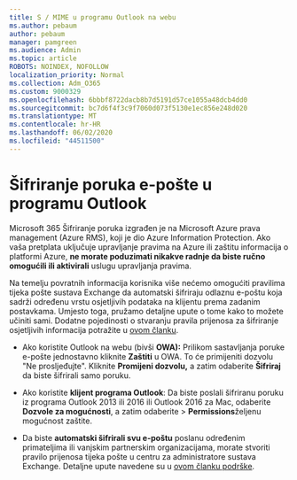 ```yaml
---
title: S / MIME u programu Outlook na webu
ms.author: pebaum
author: pebaum
manager: pamgreen
ms.audience: Admin
ms.topic: article
ROBOTS: NOINDEX, NOFOLLOW
localization_priority: Normal
ms.collection: Adm_O365
ms.custom: 9000329
ms.openlocfilehash: 6bbbf8722dacb8b7d5191d57ce1055a48dcb4dd0
ms.sourcegitcommit: bc7d6f4f3c9f7060d073f5130e1ec856e248d020
ms.translationtype: MT
ms.contentlocale: hr-HR
ms.lasthandoff: 06/02/2020
ms.locfileid: "44511500"
---
```

# <a name="encrypt-email-messages-in-outlook"></a>Šifriranje poruka e-pošte u programu Outlook

Microsoft 365 Šifriranje poruka izgrađen je na Microsoft Azure prava management (Azure RMS), koji je dio Azure Information Protection. Ako vaša pretplata uključuje upravljanje pravima na Azure ili zaštitu informacija o platformi Azure, **ne morate poduzimati nikakve radnje da biste ručno omogućili ili aktivirali** uslugu upravljanja pravima.

Na temelju povratnih informacija korisnika više nećemo omogućiti pravilima tijeka pošte sustava Exchange da automatski šifriraju odlaznu e-poštu koja sadrži određenu vrstu osjetljivih podataka na klijentu prema zadanim postavkama. Umjesto toga, pružamo detaljne upute o tome kako to možete učiniti sami. Dodatne pojedinosti o stvaranju pravila prijenosa za šifriranje osjetljivih informacija potražite u [ovom članku](https://aka.ms/OmeEtr).

- Ako koristite Outlook na webu (bivši **OWA):** Prilikom sastavljanja poruke e-pošte jednostavno kliknite **Zaštiti** u OWA. To će primijeniti dozvolu "Ne prosljeđujte". Kliknite **Promijeni dozvolu,** a zatim odaberite **Šifriraj** da biste šifrirali samo poruku.

- Ako koristite **klijent programa Outlook**: Da biste poslali šifriranu poruku iz programa Outlook 2013 ili 2016 ili Outlook 2016 za Mac, odaberite **Dozvole za mogućnosti**, a zatim odaberite  >  **Permissions**željenu mogućnost zaštite.

- Da biste **automatski šifrirali svu e-poštu** poslanu određenim primateljima ili vanjskim partnerskim organizacijama, morate stvoriti pravilo prijenosa tijeka pošte u centru za administratore sustava Exchange. Detaljne upute navedene su u [ovom članku podrške](https://docs.microsoft.com/microsoft-365/compliance/define-mail-flow-rules-to-encrypt-email#create-mail-flow-rules-to-encrypt-email-messages-with-the-new-ome-capabilities).

